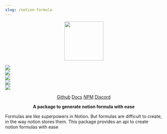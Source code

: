 ```yaml
---
slug: /notion-formula
---
```


<p align="center">
  <img width="125" src="/img/notion-formula/logo.svg"/>
</p>

<p class="flex">
  <div class="mx-3">
    <img src="https://img.shields.io/bundlephobia/minzip/@nishans/notion-formula?label=minzipped&style=flat"/>
  </div>
  <div class="mx-3">
    <img src="https://img.shields.io/npm/dw/@nishans/notion-formula?style=flat"/>
  </div>
  <div class="mx-3">
    <img src="https://img.shields.io/github/issues/devorein/nishan/@nishans/notion-formula"/>
  </div>
  <div class="mx-3">
    <img src="https://img.shields.io/npm/v/@nishans/notion-formula"/>
  </div>
  <div class="mx-3">
    <img src="https://img.shields.io/codecov/c/github/devorein/Nishan?flag=notion_formula"/>
  </div>
</p>

<p align="center">
  <a class="mx-3" href="https://github.com/Devorein/Nishan/tree/master/packages/notion-formula">Github</a>
  <a class="mx-3" href="https://nishans-notion-formula.netlify.app/">Docs</a>
  <a class="mx-3" href="https://www.npmjs.com/package/@nishans/notion-formula">NPM</a>
  <a class="mx-3" href="https://discord.com/invite/SpwHCz8ysx">Discord</a>
</p>

<p align="center"><b>A package to generate notion formula with ease</b></p>

Formulas are like superpowers in Notion. But formulas are difficult to create, in the way notion stores them. This package provides an api to create notion formulas with ease